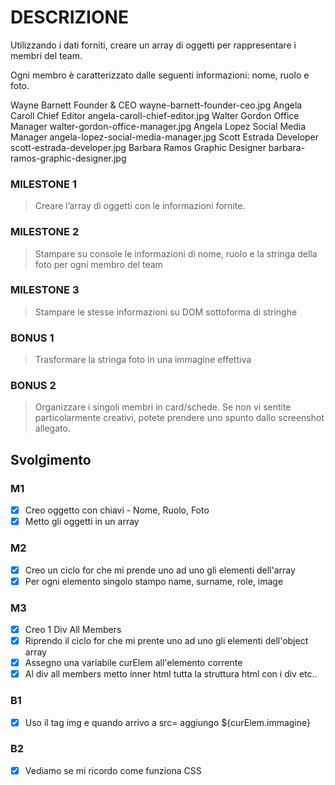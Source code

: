 # DESCRIZIONE
Utilizzando i dati forniti, creare un array di oggetti per rappresentare i membri del team.

Ogni membro è caratterizzato dalle seguenti informazioni: nome, ruolo e foto.

Wayne Barnett	Founder & CEO	        wayne-barnett-founder-ceo.jpg
Angela Caroll	Chief Editor	        angela-caroll-chief-editor.jpg
Walter Gordon	Office Manager	        walter-gordon-office-manager.jpg
Angela Lopez	Social Media Manager	angela-lopez-social-media-manager.jpg
Scott Estrada	Developer	            scott-estrada-developer.jpg
Barbara Ramos	Graphic Designer	    barbara-ramos-graphic-designer.jpg


### MILESTONE 1
>Creare l’array di oggetti con le informazioni fornite.
### MILESTONE 2
>Stampare su console le informazioni di nome, ruolo e la stringa della foto per ogni membro del team
### MILESTONE 3
>Stampare le stesse informazioni su DOM sottoforma di stringhe
### BONUS 1 
>Trasformare la stringa foto in una immagine effettiva
### BONUS 2
>Organizzare i singoli membri in card/schede. Se non vi sentite particolarmente creativi, potete prendere uno spunto dallo screenshot allegato.

## Svolgimento 

### M1 
- [X] Creo oggetto con chiavi - Nome, Ruolo, Foto
- [X] Metto gli oggetti in un array

### M2 
- [X] Creo un ciclo for che mi prende uno ad uno gli elementi dell'array
- [X] Per ogni elemento singolo stampo name, surname, role, image

### M3
- [X] Creo 1 Div All Members
- [X] Riprendo il ciclo for che mi prente uno ad uno gli elementi dell'object array
- [X] Assegno una variabile curElem all'elemento corrente
- [X] Al div all members metto inner html tutta la struttura html con i div etc..

### B1 
- [X] Uso il tag img e quando arrivo a src= aggiungo ${curElem.immagine}

### B2
- [X] Vediamo se mi ricordo come funziona CSS